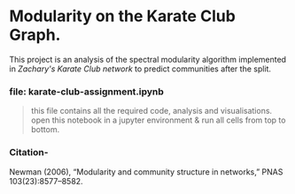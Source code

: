 # Modularity on the Karate Club Graph.

This project is an analysis of the spectral modularity algorithm implemented in *Zachary's Karate Club network* to predict communities after the split.

### file: karate-club-assignment.ipynb
> this file contains all the required code, analysis and visualisations.   
> open this notebook in a jupyter environment & run all cells from top to bottom.

### Citation-
Newman (2006), “Modularity and community structure in networks,” PNAS 103(23):8577–8582.
